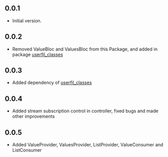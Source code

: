 ## 0.0.1

* Initial version.

## 0.0.2

* Removed ValueBloc and ValuesBloc from this Package, and added in package [userfil_classes](https://pub.dev/packages/useful_classes)

## 0.0.3

* Added dependency of [userfil_classes](https://pub.dev/packages/useful_classes)

## 0.0.4

* Added stream subscription control in controller, fixed bugs and made other improvements

## 0.0.5

* Added ValueProvider, ValuesProvider, ListProvider, ValueConsumer and ListConsumer
